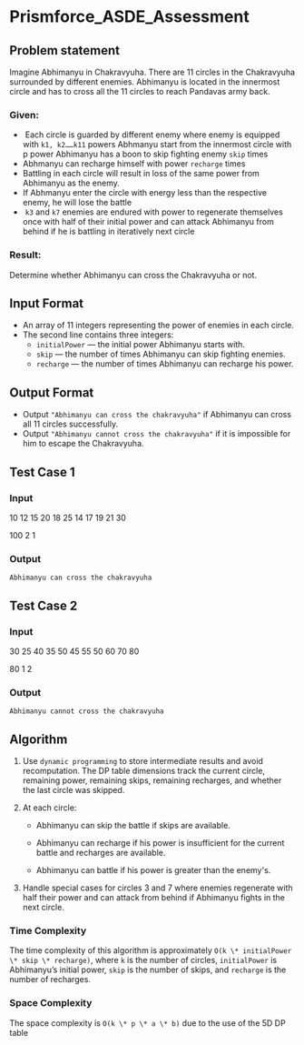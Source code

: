 # Prismforce_ASDE_Assessment

## Problem statement
Imagine Abhimanyu in Chakravyuha. There are 11 circles in the Chakravyuha surrounded by different enemies.
Abhimanyu is located in the innermost circle and has to cross all the 11 circles to reach Pandavas army back.

### Given:
-  Each circle is guarded by different enemy where enemy is equipped with `k1, k2……k11` powers
Abhmanyu start from the innermost circle with p power Abhimanyu has a boon to skip fighting enemy
`skip` times 
- Abhmanyu can recharge himself with power `recharge` times 
- Battling in each circle will result in loss of the same power from Abhimanyu as the enemy. 
- If Abhmanyu enter the circle with energy less than the respective enemy, he will lose the battle
-  `k3` and `k7` enemies are endured with power to regenerate themselves once with half of their initial
power and can attack Abhimanyu from behind if he is battling in iteratively next circle

### Result:
Determine whether Abhimanyu can cross the Chakravyuha or not.

## Input Format
- An array of 11 integers representing the power of enemies in each circle.
- The second line contains three integers:
  - `initialPower` — the initial power Abhimanyu starts with.
  - `skip` — the number of times Abhimanyu can skip fighting enemies.
  - `recharge` — the number of times Abhimanyu can recharge his power.

## Output Format
- Output `"Abhimanyu can cross the chakravyuha"` if Abhimanyu can cross all 11 circles successfully. 
- Output `"Abhimanyu cannot cross the chakravyuha"` if it is impossible for him to escape the Chakravyuha.

## Test Case 1

### Input  
10 12 15 20 18 25 14 17 19 21 30

100 2 1

### Output  
  `Abhimanyu can cross the chakravyuha`


## Test Case 2

### Input  
30 25 40 35 50 45 55 50 60 70 80

80 1 2

### Output
`Abhimanyu cannot cross the chakravyuha`  

Algorithm
---------

1.  Use `dynamic programming` to store intermediate results and avoid recomputation. The DP table dimensions track the current circle, remaining power, remaining skips, remaining recharges, and whether the last circle was skipped.
    
2.  At each circle:
    
    *   Abhimanyu can skip the battle if skips are available.
        
    *   Abhimanyu can recharge if his power is insufficient for the current battle and recharges are available.
        
    *   Abhimanyu can battle if his power is greater than the enemy's.
        
3.  Handle special cases for circles 3 and 7 where enemies regenerate with half their power and can attack from behind if Abhimanyu fights in the next circle.
    

### Time Complexity

The time complexity of this algorithm is approximately `O(k \* initialPower \* skip \* recharge)`, where `k` is the number of circles, `initialPower` is Abhimanyu’s initial power, `skip` is the number of skips, and `recharge` is the number of recharges.

### Space Complexity

The space complexity is `O(k \* p \* a \* b)` due to the use of the 5D DP table

